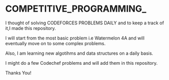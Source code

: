 # COMPETITIVE_PROGRAMMING_

I thought of solving CODEFORCES PROBLEMS DAILY and to keep a track of it,I made this repository.

I will start from the most basic problem i.e Watermelon 4A and will eventually move on to some complex problems.

Also, I am learning new algotihms and data structures on a daily basis.

I might do a few Codechef problems and will add them in this repository.

Thanks You!
